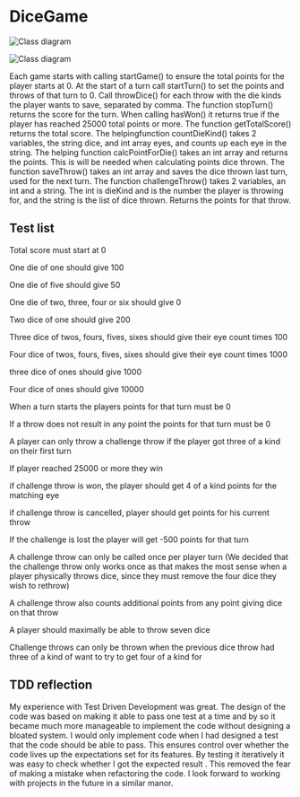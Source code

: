 # DiceGame

![Class diagram](https://raw.githubusercontent.com/sirasmu/DiceGame/master/UML.PNG)

![Class diagram](https://raw.githubusercontent.com/sirasmu/DiceGame/master/TDD.PNG)

Each game starts with calling startGame() to ensure the total points for the player starts at 0. At the start of a turn call startTurn() to set the points and throws of that turn to 0.  Call throwDice() for each throw with the die kinds the player wants to save, separated by comma. The function stopTurn() returns the score for the turn.  When calling hasWon() it returns true if the player has reached 25000 total points or more. The function getTotalScore() returns the total score.  The helpingfunction countDieKind() takes 2 variables, the string dice, and int array eyes, and counts up each eye in the string.  The helping function calcPointForDie() takes an int array and returns the points. This is will be needed when calculating points dice thrown. The function saveThrow() takes an int array and saves the dice thrown last turn, used for the next turn. The function challengeThrow() takes 2 variables, an int and a string. The int is dieKind and is the number the player is throwing for, and the string is the list of dice thrown. Returns the points for that throw. 

## Test list 

Total score must start at 0 
 
One die of one should give 100 
 
One die of five should give 50 
 
One die of two, three, four or six should give 0 
 
Two dice of one should give 200 
 
Three dice of twos, fours, fives, sixes should give their eye count times 100 
 
Four dice of twos, fours, fives, sixes should give their eye count times 1000 
 
three dice of ones should give 1000 
 
Four dice of ones should give 10000 
 
When a turn starts the players points for that turn must be 0 
 
If a throw does not result in any point the points for that turn must be 0 
 
A player can only throw a challenge throw if the player got three of a kind on their first turn 
 
If player reached 25000 or more they win 
 
if challenge throw is won, the player should get 4 of a kind points for the matching eye 
 
if challenge throw is cancelled, player should get points for his current throw 
 
If the challenge is lost the player will get -500 points for that turn 
 
A challenge throw can only be called once per player turn (We decided that the challenge throw only works once as that makes the most sense when a player physically throws dice, since they must remove the four dice they wish to rethrow) 
 
A challenge throw also counts additional points from any point giving dice on that throw 
 
A player should maximally be able to throw seven dice 
 
Challenge throws can only be thrown when the previous dice throw had three of a kind of want to try to get four of a kind for 

## TDD reflection

My experience with Test Driven Development was great. The design of the code was based on making it able to pass one test at a time and by so it became much more manageable to implement the code without designing a bloated system. I would only implement code when I had designed a test that the code should be able to pass. This ensures control over whether the code lives up the expectations set for its features. By testing it iteratively it was easy to check whether I got the expected result . This removed the fear of making a mistake when refactoring the code. I look forward to working with projects in the future in a similar manor.
